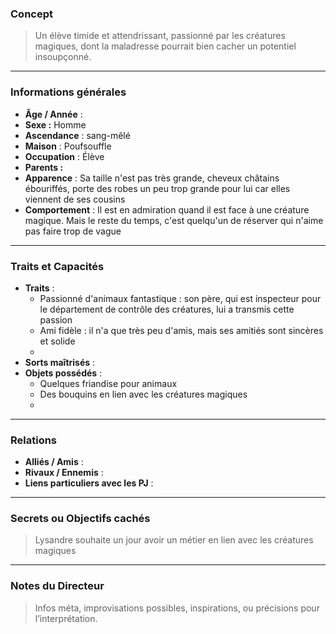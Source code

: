 ### Concept
> Un élève timide et attendrissant, passionné par les créatures magiques, dont la maladresse pourrait bien cacher un potentiel insoupçonné.

---

### Informations générales
- **Âge / Année** : 
- **Sexe :** Homme
- **Ascendance** : sang-mêlé
- **Maison** : Poufsouffle
- **Occupation** : Élève
- **Parents :**
- **Apparence** : Sa taille n'est pas très grande, cheveux châtains ébouriffés, porte des robes un peu trop grande pour lui car elles viennent de ses cousins
- **Comportement** : Il est en admiration quand il est face à une créature magique. Mais le reste du temps, c'est quelqu'un de réserver qui n'aime pas faire trop de vague 

---

### Traits et Capacités
- **Traits** : 
	- Passionné d'animaux fantastique : son père, qui est inspecteur pour le département de contrôle des créatures, lui a transmis cette passion
	- Ami fidèle : il n'a que très peu d'amis, mais ses amitiés sont sincères et solide
	- 
- **Sorts maîtrisés** : 
- **Objets possédés** : 
	- Quelques friandise pour animaux
	- Des bouquins en lien avec les créatures magiques
	- 

---

### Relations
- **Alliés / Amis** : 
- **Rivaux / Ennemis** : 
- **Liens particuliers avec les PJ** : 

---

### Secrets ou Objectifs cachés
> Lysandre souhaite un jour avoir un métier en lien avec les créatures magiques

---

### Notes du Directeur
> Infos méta, improvisations possibles, inspirations, ou précisions pour l’interprétation.


